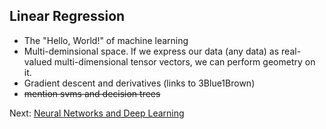 ## Linear Regression

- The "Hello, World!" of machine learning
- Multi-deminsional space. If we express our data (any data) as real-valued multi-dimensional tensor vectors, we can perform geometry on it.
- Gradient descent and derivatives (links to 3Blue1Brown)
- ~~mention svms and decision trees~~

Next: [Neural Networks and Deep Learning](neural-networks-and-deep-learning.md)